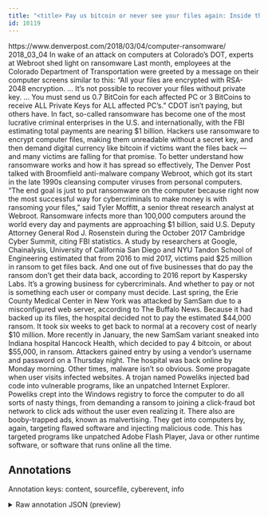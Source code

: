 ```yaml
---
title: "<title> Pay us bitcoin or never see your files again: Inside the highly profitable underworld of ransomware  </title>"
id: 10119
---
```


<title> Pay us bitcoin or never see your files again: Inside the highly profitable underworld of ransomware  </title>
<source> https://www.denverpost.com/2018/03/04/computer-ransomware/ </source>
<date> 2018_03_04 </date>
<text>
In wake of an attack on computers at Colorado’s DOT, experts at Webroot shed light on ransomware
Last month, employees at the Colorado Department of Transportation were greeted by a message on their computer screens similar to this:
“All your files are encrypted with RSA-2048 encryption. … It’s not possible to recover your files without private key. … You must send us 0.7 BitCoin for each affected PC or 3 BitCoins to receive ALL Private Keys for ALL affected PC’s.”
CDOT isn’t paying, but others have. In fact, so-called ransomware has become one of the most lucrative criminal enterprises in the U.S. and internationally, with the FBI estimating total payments are nearing $1 billion. Hackers use ransomware to encrypt computer files, making them unreadable without a secret key, and then demand digital currency like bitcoin if victims want the files back — and many victims are falling for that promise.
To better understand how ransomware works and how it has spread so effectively, The Denver Post talked with Broomfield anti-malware company Webroot, which got its start in the late 1990s cleansing computer viruses from personal computers.
“The end goal is just to put ransomware on the computer because right now the most successful way for cybercriminals to make money is with ransoming your files,” said Tyler Moffitt, a senior threat research analyst at Webroot.
Ransomware infects more than 100,000 computers around the world every day and payments are approaching $1 billion, said U.S. Deputy Attorney General Rod J. Rosenstein during the October 2017 Cambridge Cyber Summit, citing FBI statistics. A study by researchers at Google, Chainalysis, University of California San Diego and NYU Tandon School of Engineering estimated that from 2016 to mid 2017, victims paid $25 million in ransom to get files back.
And one out of five businesses that do pay the ransom don’t get their data back, according to 2016 report by Kaspersky Labs.
It’s a growing business for cybercriminals. And whether to pay or not is something each user or company must decide.
Last spring, the Erie County Medical Center in New York was attacked by SamSam due to a misconfigured web server, according to The Buffalo News. Because it had backed up its files, the hospital decided not to pay the estimated $44,000 ransom. It took six weeks to get back to normal at a recovery cost of nearly $10 million.
More recently in January, the new SamSam variant sneaked into Indiana hospital Hancock Health, which decided to pay 4 bitcoin, or about $55,000, in ransom. Attackers gained entry by using a vendor’s username and password on a Thursday night. The hospital was back online by Monday morning.
Other times, malware isn’t so obvious. Some propagate when user visits infected websites. A trojan named Poweliks injected bad code into vulnerable programs, like an unpatched Internet Explorer. Poweliks crept into the Windows registry to force the computer to do all sorts of nasty things, from demanding a ransom to joining a click-fraud bot network to click ads without the user even realizing it.
There also are booby-trapped ads, known as malvertising. They get into computers by, again, targeting flawed software and injecting malicious code. This has targeted programs like unpatched Adobe Flash Player, Java or other runtime software, or software that runs online all the time.
</text>



## Annotations

Annotation keys: content, sourcefile, cyberevent, info

<details>
<summary>Raw annotation JSON (preview)</summary>

```json
{
  "content": "In wake of an attack on computers at Colorado\u2019s DOT, experts at Webroot shed light on ransomware Last month, employees at the Colorado Department of Transportation were greeted by a message on their computer screens similar to this: \u201cAll your files are encrypted with RSA-2048 encryption. \u2026 It\u2019s not possible to recover your files without private key. \u2026 You must send us 0.7 BitCoin for each affected PC or 3 BitCoins to receive ALL Private Keys for ALL affected PC\u2019s.\u201d CDOT isn\u2019t paying, but others have. In fact, so-called ransomware has become one of the most lucrative criminal enterprises in the U.S. and internationally, with the FBI estimating total payments are nearing $1 billion. Hackers use ransomware to encrypt computer files, making them unreadable without a secret key, and then demand digital currency like bitcoin if victims want the files back \u2014 and many victims are falling for that promise. To better understand how ransomware works and how it has spread so effectively, The Denver Post talked with Broomfield anti-malware company Webroot, which got its start in the late 1990s cleansing computer viruses from personal computers. \u201cThe end goal is just to put ransomware on the computer because right now the most successful way for cybercriminals to make money is with ransoming your files,\u201d said Tyler Moffitt, a senior threat research analyst at Webroot. Ransomware infects more than 100,000 computers around the world every day and payments are approaching $1 billion, said U.S. Deputy Attorney General Rod J. Rosenstein during the October 2017 Cambridge Cyber Summit, citing FBI statistics. A study by researchers at Google, Chainalysis, University of California San Diego and NYU Tandon School of Engineering estimated that from 2016 to mid 2017, victims paid $25 million in ransom to get files back. And one out of five businesses that do pay the ransom don\u2019t get their data back, according to 2016 report by Kaspersky Labs. It\u2019s a growing business for cybercriminals. And whether to pay or not is something each user or company must decide. Last spring, the Erie County Medical Center in New York was attacked by SamSam due to a misconfigured web server, according to The Buffalo News. Because it had backed up its files, the hospital decided not to pay the estimated $44,000 ransom. It took six weeks to get back to normal at a recovery cost of nearly $10 million. More recently in January, the new SamSam variant sneaked into Indiana hospital Hancock Health, which decided to pay 4 bitcoin, or about $55,000, in ransom. Attackers gained entry by using a vendor\u2019s username and password on a Thursday night. The hospital was back online by Monday morning. Other times, malware isn\u2019t so obvious. Some propagate when user visits infected websites. A trojan named Poweliks injected bad code into vulnerable programs, like an unpatched Internet Explorer. Poweliks crept into the Windows registry to force the computer to do all sorts of nasty things, from demanding a ransom to joining a click-fraud bot network to click ads without the user even realizing it. There also are booby-trapped ads, known as malvertising. They get into computers by, again, targeting flawed software and injecting malicious code. This has targeted programs like unpatched Adobe Flash Player, Java or other runtime software, or software that runs online all the time.",
  "sourcefile": "10119.txt",
  "cyberevent": {
    "hopper": [
      {
        "index": 0,
        "relation": "Same",
        "events": [
          {
            "index": "E11",
            "type": "Attack",
            "realis": "Other",
            "nugget": {
              "startOffset": 2277,
              "index": "T38",
              "endOffset": 2280,
              "text": "pay"
            },
            "argument": [
              {
                "index": "T41",
                "external_reference": {
                  "
```
</details>
